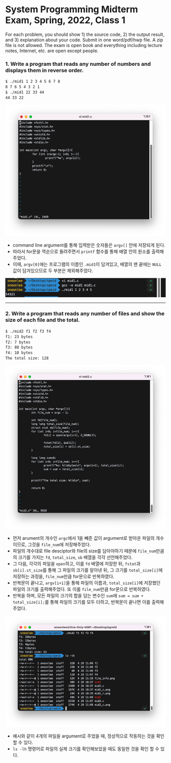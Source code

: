 # System Programming Midterm Exam, Spring, 2022, Class 1

For each problem, you should show 1) the source code, 2) the output result, and 3) explanation about your code. Submit in one word/pdf/hwp file. A zip file is not allowed. The exam is open book and everything including lecture notes, Internet, etc. are open except people.

### 1. Write a program that reads any number of numbers and displays them in reverse order.

```bash
$ ./mid1 1 2 3 4 5 6 7 8
8 7 6 5 4 3 2 1
$ ./mid1 22 33 44
44 33 22
```

![](mid1_c.png)

- command line argument를 통해 입력받은 숫자들은 `argv[]` 안에 저장되게 된다.
- 따라서 for문을 역순으로 돌려주면서 `printf` 함수를 통해 배열 안의 원소를 출력해주었다.
- 이때, `argv[0]`에는 프로그램의 이름인 `.mid1`이 담겨있고, 배열의 맨 끝에는 `NULL` 값이 담겨있으므로 두 부분은 제외해주었다.

![](mid1_r.png)

---

### 2. Write a program that reads any number of files and show the size of each file and the total.

```bash
$ ./mid2 f1 f2 f3 f4
f1: 23 bytes
f2: 7 bytes
f3: 88 bytes
f4: 10 bytes
The total size: 128
```

![](mid2_c.png)

- 먼저 arument의 개수인 `argc`에서 1을 빼준 값이 argument로 받아온 파일의 개수이므로, 그것을 `file_num`에 저장해주었다.
- 파일의 개수대로 file desciptor와 file의 size를 담아야하기 때문에 `file_num`만큼의 크기를 가지는 `fd`, `total_size`, `sb` 배열을 각각 선언해주었다.
- 그 다음, 각각의 파일을 `open`하고, 이를 `fd` 배열에 저장한 뒤, `fstat`과 `sb[i].st_size`를 통해 그 파일의 크기를 알아낸 뒤, 그 크기를 `total_size[i]`에 저장하는 과정을, `file_num`만큼 for문으로 반복하였다.
- 반복문이 끝나고, `argv[i+1]`을 통해 파일의 이름과, `total_size[i]`에 저장했던 파일의 크기를 출력해주었다. 또 이를 `file_num`만큼 for문으로 반복하였다.
- 반복을 하며, 모든 파일의 크기의 합을 담는 변수인 `sum`에 `sum = sum + total_size[i];`를 통해 파일의 크기를 모두 더하고, 반복문이 끝나면 이를 출력해주었다.

![](mid2_r.png)

- 예시와 같이 4개의 파일을 argument로 주었을 때, 정상적으로 작동하는 것을 확인할 수 있다.
- `ls -lh` 명령어로 파일의 실제 크기를 확인해보았을 때도 동일한 것을 확인 할 수 있다.
